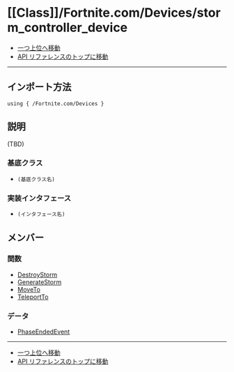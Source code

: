 # [[Class]]/Fortnite.com/Devices/storm_controller_device

- [一つ上位へ移動](../main.md)
- [API リファレンスのトップに移動](../../../main.md)

---

## インポート方法

```verse
using { /Fortnite.com/Devices }
```

## 説明

(TBD)

### 基底クラス

- `(基底クラス名)`

### 実装インタフェース

- `(インタフェース名)`

## メンバー

### 関数

- [DestroyStorm](./F_DestroyStorm/main.md)
- [GenerateStorm](./F_GenerateStorm/main.md)
- [MoveTo](./F_MoveTo/main.md)
- [TeleportTo](./F_TeleportTo/main.md)

### データ

- [PhaseEndedEvent](./D_PhaseEndedEvent/main.md)

---

- [一つ上位へ移動](../main.md)
- [API リファレンスのトップに移動](../../../main.md)
